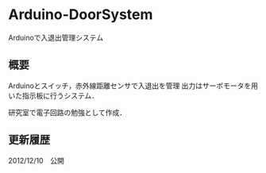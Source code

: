 Arduino-DoorSystem
==================

Arduinoで入退出管理システム


概要
----

Arduinoとスイッチ，赤外線距離センサで入退出を管理
出力はサーボモータを用いた指示板に行うシステム．

研究室で電子回路の勉強として作成．


更新履歴
-------

2012/12/10　公開